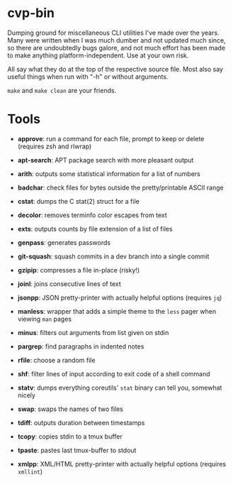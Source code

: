 # cvp-bin

Dumping ground for miscellaneous CLI utilities I've made over the years.  
Many were written when I was much dumber and not updated much since, so there are
undoubtedly bugs galore, and not much effort has been made to make anything
platform-independent. Use at your own risk.

All say what they do at the top of the respective source file.
Most also say useful things when run with "-h" or without arguments.

`make` and `make clean` are your friends.

# Tools

- **approve**: run a command for each file, prompt to keep or delete (requires zsh and rlwrap)

- **apt-search**: APT package search with more pleasant output

- **arith**: outputs some statistical information for a list of numbers

- **badchar**: check files for bytes outside the pretty/printable ASCII range

- **cstat**: dumps the C stat(2) struct for a file

- **decolor**: removes terminfo color escapes from text

- **exts**: outputs counts by file extension of a list of files

- **genpass**: generates passwords

- **git-squash**: squash commits in a dev branch into a single commit

- **gzipip**: compresses a file in-place (risky!)

- **joinl**: joins consecutive lines of text

- **jsonpp**: JSON pretty-printer with actually helpful options (requires `jq`)

- **manless**: wrapper that adds a simple theme to the `less` pager when viewing `man` pages

- **minus**: filters out arguments from list given on stdin

- **pargrep**: find paragraphs in indented notes

- **rfile**: choose a random file

- **shf**: filter lines of input according to exit code of a shell command

- **statv**: dumps everything coreutils' `stat` binary can tell you, somewhat nicely

- **swap**: swaps the names of two files

- **tdiff**: outputs duration between timestamps

- **tcopy**: copies stdin to a tmux buffer

- **tpaste**: pastes last tmux-buffer to stdout

- **xmlpp**: XML/HTML pretty-printer with actually helpful options (requires `xmllint`)
